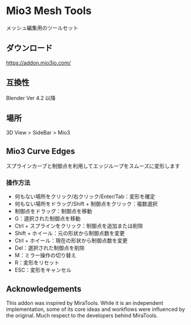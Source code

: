 # Mio3 Mesh Tools

メッシュ編集用のツールセット

## ダウンロード

https://addon.mio3io.com/

## 互換性

Blender Ver 4.2 以降

## 場所

3D View >  SideBar > Mio3  


## Mio3 Curve Edges

スプラインカーブと制御点を利用してエッジループをスムーズに変形します

### 操作方法

-   何もない場所をクリック/右クリック/Enter/Tab：変形を確定
-   何もない場所をドラッグ/Shift + 制御点をクリック：複数選択
-   制御点をドラッグ：制御点を移動
-   G：選択された制御点を移動
-   Ctrl + スプラインをクリック：制御点を追加または削除
-   Shift + ホイール：元の形状から制御点数を変更
-   Ctrl + ホイール：現在の形状から制御点数を変更
-   Del：選択された制御点を削除
-   M：ミラー操作の切り替え
-   R：変形をリセット
-   ESC：変形をキャンセル

## Acknowledgements

This addon was inspired by MiraTools. While it is an independent implementation, some of its core ideas and workflows were influenced by the original. Much respect to the developers behind MiraTools.
